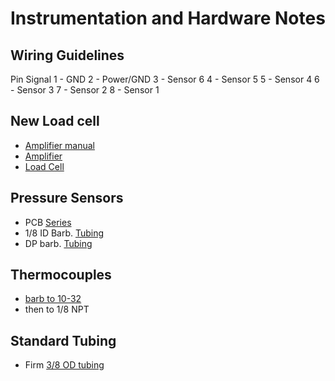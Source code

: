 # Instrumentation and Hardware Notes


## Wiring Guidelines
Pin	Signal
1 - GND
2 - Power/GND
3 - Sensor 6
4 - Sensor 5
5 - Sensor 4
6 - Sensor 3
7 - Sensor 2
8 - Sensor 1

## New Load cell
- [Amplifier manual](https://www.ato.com/Content/doc/ATO-load-cell-amplifier-user-manual-ATO-LCTR-OAR.pdf)
- [Amplifier](https://www.google.com/url?q=https://www.amazon.com/gp/product/B08CMF1VDG/ref%3Dppx_yo_dt_b_search_asin_title?ie%3DUTF8%26psc%3D1&source=gmail&ust=1690416005383000&usg=AOvVaw0OwkifFDTYfMN1AWltyKEb)
- [Load Cell](https://www.amazon.com/gp/product/B0785MXVYK/ref=ppx_yo_dt_b_search_asin_title?ie=UTF8&psc=1)

## Pressure Sensors
- PCB [Series](https://media.digikey.com/pdf/Data%20Sheets/Honeywell%20PDFs/ssc_series_DS.pdf)
- 1/8 ID Barb. [Tubing](https://www.mcmaster.com/5233K52/)
- DP barb. [Tubing](https://www.mcmaster.com/6516T62/)

## Thermocouples
- [barb to 10-32](https://www.mcmaster.com/5454K61/)
- then to 1/8 NPT

## Standard Tubing
- Firm [3/8 OD tubing](https://www.mcmaster.com/5648K71/)